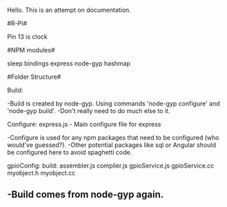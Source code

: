 Hello. This is an attempt on documentation.


#R-Pi#

Pin 13 is clock



#NPM modules#

sleep
bindings
express
node-gyp
hashmap

#Folder Structure#

Build:

-Build is created by node-gyp. Using commands 'node-gyp configure' and 'node-gyp build'.
-Don't really need to do much else to it.

Configure:
    express.js - Main configure file for express

-Configure is used for any npm packages that need to be configured (who would've guessed?).
-Other potential packages like sql or Angular should be configured here to avoid spaghetti code.


gpioConfig:
    build:
    assembler.js
    compiler.js
    gpioService.js
    gpioService.cc
    myobject.h
    myobject.cc

-Build comes from node-gyp again.
-